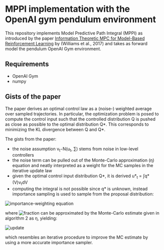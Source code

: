 # MPPI implementation with the OpenAI gym pendulum environment
This repository implements Model Predictive Path Integral (MPPI) as introduced by the paper 
[Information Theoretic MPC for Model-Based Reinforcement Learning](https://ieeexplore.ieee.org/document/7989202/) by 
(Williams et al., 2017) and takes as forward model the pendulum OpenAI Gym environment.

## Requirements
- OpenAI Gym
- numpy

## Gists of the paper 
The paper derives an optimal control law as a (noise-) weighted average over sampled trajectories. In particular, 
the optimization problem is posed to compute the control input such that the controlled distribution Q is pushed as close as possible to the optimal distribution Q*. This corresponds to minimizing the KL divergence between Q and Q*.

The gists from the paper:
- the noise assumption v<sub>t</sub> &#820; N(u<sub>t</sub>, &sum;) stems from noise in low-level controllers
- the noise term can be pulled out of the Monte-Carlo approximation (&eta;) equation and neatly interpreted as a weight for the MC samples in the iterative update law
- given the optimal control input distribution Q*, it is derived u*<sub>t</sub> = &#8747;q*(V)v<sub>t</sub>dV
- computing the integral is not possible since q* is unknown, instead importance sampling is used to sample from the proposal distribution: 

![importance-weighting equation](https://latex.codecogs.com/png.latex?\bg%7Bwhite%7D\int(v)\underbrace{\frac{q^{*}(V)}{p(V)}\frac{p(V)}{q(V)}}_{\omega(V)}v_t\,dV=\mathop{\mathbb{E}_Q}[\omega(V)v_t])
  
  
  
where ![fraction](https://latex.codecogs.com/png.latex?\bg%7Bwhite%7D\frac{q^{*}(V)}{p(V)}) can be approximated by the Monte-Carlo estimate given in algorithm 2 as &eta;, yielding:

 ![update](https://latex.codecogs.com/png.latex?\bg%7Bwhite%7Du_t^{i+1}=u_t^i+\sum_{n=1}^N\omega(\mathcal{E}_n)\epsilon_t^n)

which resembles an iterative procedure to improve the MC estimate by using a more accurate importance sampler.
